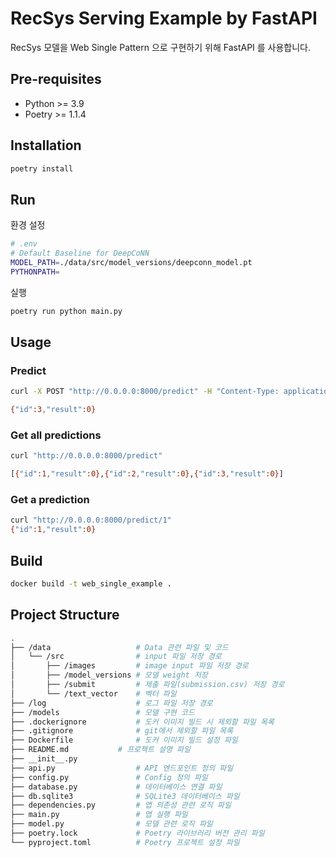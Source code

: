 # RecSys Serving Example by FastAPI
RecSys 모델을 Web Single Pattern 으로 구현하기 위해 FastAPI 를 사용합니다.

## Pre-requisites

- Python >= 3.9
- Poetry >= 1.1.4

## Installation

```bash
poetry install
```

## Run
환경 설정
```bash
# .env 
# Default Baseline for DeepCoNN
MODEL_PATH=./data/src/model_versions/deepconn_model.pt
PYTHONPATH=
```
실행
```bash
poetry run python main.py
```

## Usage

### Predict

```bash
curl -X POST "http://0.0.0.0:8000/predict" -H "Content-Type: application/json" -d '{"features": [5.1, 3.5, 1.4, 0.2]}'

{"id":3,"result":0}
```

### Get all predictions

```bash
curl "http://0.0.0.0:8000/predict"

[{"id":1,"result":0},{"id":2,"result":0},{"id":3,"result":0}]
```

### Get a prediction

```bash
curl "http://0.0.0.0:8000/predict/1"
{"id":1,"result":0}
```

## Build

```bash
docker build -t web_single_example .
```

## Project Structure

```bash
.
├── /data                   # Data 관련 파일 및 코드
│   └── /src                # input 파일 저장 경로
│       ├── /images         # image input 파일 저장 경로
│       ├── /model_versions # 모델 weight 저장
│       ├── /submit         # 제출 파일(submission.csv) 저장 경로
│       └── /text_vector    # 벡터 파일
├── /log                    # 로그 파일 저장 경로
├── /models                 # 모델 구현 코드
├── .dockerignore           # 도커 이미지 빌드 시 제외할 파일 목록
├── .gitignore              # git에서 제외할 파일 목록
├── Dockerfile              # 도커 이미지 빌드 설정 파일
├── README.md           # 프로젝트 설명 파일
├── __init__.py
├── api.py                  # API 엔드포인트 정의 파일
├── config.py               # Config 정의 파일
├── database.py             # 데이터베이스 연결 파일
├── db.sqlite3              # SQLite3 데이터베이스 파일
├── dependencies.py         # 앱 의존성 관련 로직 파일
├── main.py                 # 앱 실행 파일
├── model.py                # 모델 관련 로직 파일
├── poetry.lock             # Poetry 라이브러리 버전 관리 파일
└── pyproject.toml          # Poetry 프로젝트 설정 파일
```
